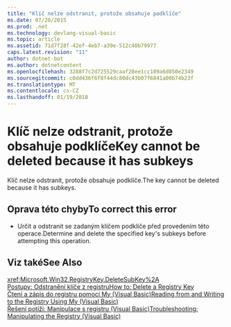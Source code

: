 ```yaml
---
title: "Klíč nelze odstranit, protože obsahuje podklíče"
ms.date: 07/20/2015
ms.prod: .net
ms.technology: devlang-visual-basic
ms.topic: article
ms.assetid: 71d7f28f-42ef-4eb7-a39e-512c40b79977
caps.latest.revision: "11"
author: dotnet-bot
ms.author: dotnetcontent
ms.openlocfilehash: 3288f7c2d725529caaf28ee1cc109a6d050e2349
ms.sourcegitcommit: c0dd436f6f8f44dc80dc43b07f6841a00b74b23f
ms.translationtype: MT
ms.contentlocale: cs-CZ
ms.lasthandoff: 01/19/2018
---
```

# <a name="key-cannot-be-deleted-because-it-has-subkeys"></a><span data-ttu-id="c78d7-102">Klíč nelze odstranit, protože obsahuje podklíče</span><span class="sxs-lookup"><span data-stu-id="c78d7-102">Key cannot be deleted because it has subkeys</span></span>
<span data-ttu-id="c78d7-103">Klíč nelze odstranit, protože obsahuje podklíče.</span><span class="sxs-lookup"><span data-stu-id="c78d7-103">The key cannot be deleted because it has subkeys.</span></span>  
  
## <a name="to-correct-this-error"></a><span data-ttu-id="c78d7-104">Oprava této chyby</span><span class="sxs-lookup"><span data-stu-id="c78d7-104">To correct this error</span></span>  
  
-   <span data-ttu-id="c78d7-105">Určit a odstranit se zadaným klíčem podklíče před provedením této operace.</span><span class="sxs-lookup"><span data-stu-id="c78d7-105">Determine and delete the specified key's subkeys before attempting this operation.</span></span>  
  
## <a name="see-also"></a><span data-ttu-id="c78d7-106">Viz také</span><span class="sxs-lookup"><span data-stu-id="c78d7-106">See Also</span></span>  
 <xref:Microsoft.Win32.RegistryKey.DeleteSubKey%2A>  
 [<span data-ttu-id="c78d7-107">Postupy: Odstranění klíče z registru</span><span class="sxs-lookup"><span data-stu-id="c78d7-107">How to: Delete a Registry Key</span></span>](../../visual-basic/developing-apps/programming/computer-resources/how-to-delete-a-registry-key.md)  
 [<span data-ttu-id="c78d7-108">Čtení a zápis do registru pomocí My (Visual Basic)</span><span class="sxs-lookup"><span data-stu-id="c78d7-108">Reading from and Writing to the Registry Using My (Visual Basic)</span></span>](http://msdn.microsoft.com/library/1309ad05-5bef-401f-970a-2f6455873b79)  
 [<span data-ttu-id="c78d7-109">Řešení potíží: Manipulace s registru (Visual Basic)</span><span class="sxs-lookup"><span data-stu-id="c78d7-109">Troubleshooting: Manipulating the Registry (Visual Basic)</span></span>](http://msdn.microsoft.com/library/6ca24f55-3697-4017-b687-9de45858af4c)
